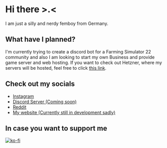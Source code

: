 # Hi there >.<
I am just a silly and nerdy femboy from Germany.

## What have I planned?
I'm currently trying to create a discord bot for a Farming Simulator 22 community and also I am looking to start my own Business and provide game server and web hosting.
If you want to check out Hetzner, where my servers will be hosted, feel free to click [this link](https://www.hetzner.cloud/?ref=bLSFmSuTgwqm).

## Check out my socials
- [Instagram](https://www.instagram.com/ravinski.cross/)
- [Discord Server (Coming soon)](#)
- [Reddit](https://www.reddit.com/user/JK2506/)
- [My website (Currently still in development sadly)](https://www.sirenthesiren.xyz)

## In case you want to support me
[![ko-fi](https://ko-fi.com/img/githubbutton_sm.svg)](https://ko-fi.com/V7V013UPVX)
